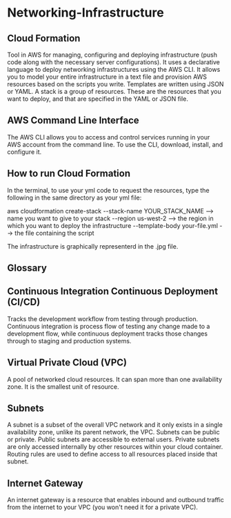 # Networking-Infrastructure


## Cloud Formation
Tool in AWS for managing, configuring and deploying infrastructure (push code along with the necessary server configurations).
It uses a declarative language to deploy networking infrastructures using the AWS CLI. 
It allows you to model your entire infrastructure in a text file and provision AWS resources based on the scripts you write.
Templates are written using JSON or YAML.
A stack is a group of resources. These are the resources that you want to deploy, and that are specified in the YAML or JSON file.

## AWS Command Line Interface 

The AWS CLI allows you to access and control services running in your AWS account from the command line. To use the CLI, download, install, and configure it.

## How to run Cloud Formation

In the terminal, to use your yml code to request the resources, type the following in the same directory as your yml file:

aws cloudformation create-stack 
--stack-name YOUR_STACK_NAME          --> name you want to give to your stack
--region us-west-2                    --> the region in which you want to deploy the infrastructure
--template-body your-file.yml         --> the file containing the script  


The infrastructure is graphically representerd in the .jpg file.


## Glossary

## Continuous Integration Continuous Deployment (CI/CD)
Tracks the development workflow from testing through production. Continuous integration is process flow of testing any change made to a development flow, while continuous deployment tracks those changes through to staging and production systems.

## Virtual Private Cloud (VPC)
A pool of networked cloud resources. It can span more than one availability zone. It is the smallest unit of resource.

## Subnets
A subnet is a subset of the overall VPC network and it only exists in a single availability zone, unlike its parent network, the VPC.
Subnets can be public or private. Public subnets are accessible to external users. Private subnets are only accessed internally by other resources within your cloud container. Routing rules are used to define access to all resources placed inside that subnet.

## Internet Gateway
An internet gateway is a resource that enables inbound and outbound traffic from the internet to your VPC (you won't need it for a private VPC).









